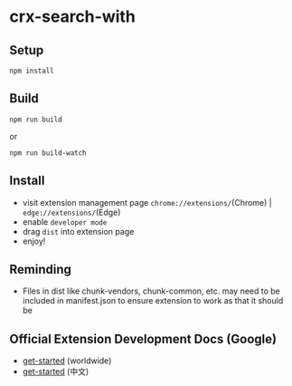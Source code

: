 # crx-search-with

## Setup

```shell
npm install
```

## Build

```shell
npm run build
```

or

```shell
npm run build-watch
```

## Install

* visit extension management page `chrome://extensions/`(Chrome) | `edge://extensions/`(Edge)
* enable `developer mode`
* drag `dist` into extension page
* enjoy!

## Reminding

* Files in dist like chunk-vendors, chunk-common, etc. may need to be included in manifest.json to ensure extension to
  work as that it should be

## Official Extension Development Docs (Google)

* [get-started](https://developer.chrome.com/docs/extensions/get-started) (worldwide)
* [get-started](https://developer.chrome.google.cn/docs/extensions/get-started/tutorial/hello-world?hl=zh-cn) (中文)
